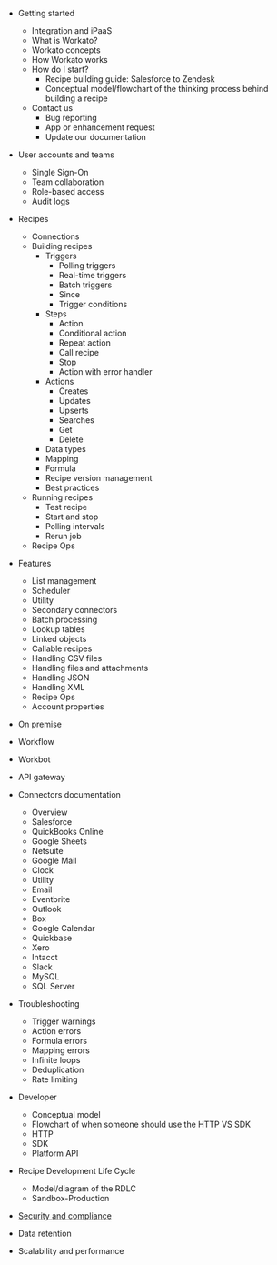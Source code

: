 - Getting started
  - Integration and iPaaS
  - What is Workato?
  - Workato concepts
  - How Workato works
  - How do I start?
    - Recipe building guide: Salesforce to Zendesk
    - Conceptual model/flowchart of the thinking process behind building a recipe
  - Contact us
    - Bug reporting
    - App or enhancement request
    - Update our documentation

- User accounts and teams
  - Single Sign-On
  - Team collaboration
  - Role-based access
  - Audit logs

- Recipes
  - Connections
  - Building recipes
    - Triggers
      - Polling triggers
      - Real-time triggers
      - Batch triggers
      - Since
      - Trigger conditions
    - Steps
      - Action
      - Conditional action
      - Repeat action
      - Call recipe
      - Stop
      - Action with error handler
    - Actions
      - Creates
      - Updates
      - Upserts
      - Searches
      - Get
      - Delete
    - Data types
    - Mapping
    - Formula
    - Recipe version management
    - Best practices
  - Running recipes
    - Test recipe
    - Start and stop
    - Polling intervals
    - Rerun job
  - Recipe Ops

- Features
  - List management
  - Scheduler
  - Utility
  - Secondary connectors
  - Batch processing
  - Lookup tables
  - Linked objects
  - Callable recipes
  - Handling CSV files
  - Handling files and attachments
  - Handling JSON
  - Handling XML
  - Recipe Ops
  - Account properties
- On premise
- Workflow
- Workbot
- API gateway
- Connectors documentation
  - Overview
  - Salesforce
  - QuickBooks Online
  - Google Sheets
  - Netsuite
  - Google Mail
  - Clock
  - Utility
  - Email
  - Eventbrite
  - Outlook
  - Box
  - Google Calendar
  - Quickbase
  - Xero
  - Intacct
  - Slack
  - MySQL
  - SQL Server
- Troubleshooting
  - Trigger warnings
  - Action errors
  - Formula errors
  - Mapping errors
  - Infinite loops
  - Deduplication
  - Rate limiting
- Developer
  - Conceptual model
  - Flowchart of when someone should use the HTTP VS SDK
  - HTTP
  - SDK
  - Platform API
- Recipe Development Life Cycle
  - Model/diagram of the RDLC
  - Sandbox-Production
- [Security and compliance](https://www.workato.com/security)
- Data retention
- Scalability and performance

